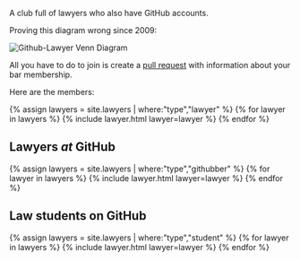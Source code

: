 ---
---

A club full of lawyers who also have GitHub accounts.

Proving this diagram wrong since 2009:

![Github-Lawyer Venn Diagram](http://philarcher.org/diary/2012/policygit/venn1.png)

All you have to do to join is create a [pull request](https://github.com/dpp/lawyersongithub) with
information about your bar membership.

Here are the members:

<div class="lawyers">
{% assign lawyers = site.lawyers | where:"type","lawyer" %}
{% for lawyer in lawyers %}
  {% include lawyer.html lawyer=lawyer %}
{% endfor %}
</div>

<h2>Lawyers <em>at</em> GitHub</h2>
{% assign lawyers = site.lawyers | where:"type","githubber" %}
{% for lawyer in lawyers %}
  {% include lawyer.html lawyer=lawyer %}
{% endfor %}

<h2>Law students on GitHub</h2>
{% assign lawyers = site.lawyers | where:"type","student" %}
{% for lawyer in lawyers %}
  {% include lawyer.html lawyer=lawyer %}
{% endfor %}
